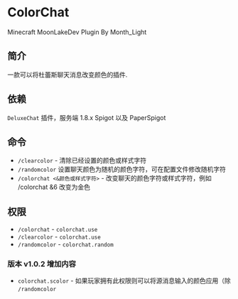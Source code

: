 # ColorChat
Minecraft MoonLakeDev Plugin By Month_Light
## 简介
一款可以将杜蕾斯聊天消息改变颜色的插件.
## 依赖
`DeluxeChat` 插件，服务端 1.8.x Spigot 以及 PaperSpigot
## 命令
* `/clearcolor` - 清除已经设置的颜色或样式字符
* `/randomcolor` 设置聊天颜色为随机的颜色字符，可在配置文件修改随机字符
* `/colorchat <&颜色或样式字符>` - 改变聊天的颜色字符或样式字符，例如 /colorchat &6 改变为金色

## 权限
* `/colorchat` - `colorchat.use`
* `/clearcolor` - `colorchat.use`
* `/randomcolor` - `colorchat.random`

### 版本 v1.0.2 增加内容
* `colorchat.scolor` - 如果玩家拥有此权限则可以将源消息输入的颜色应用（除 `/randomcolor`

##
